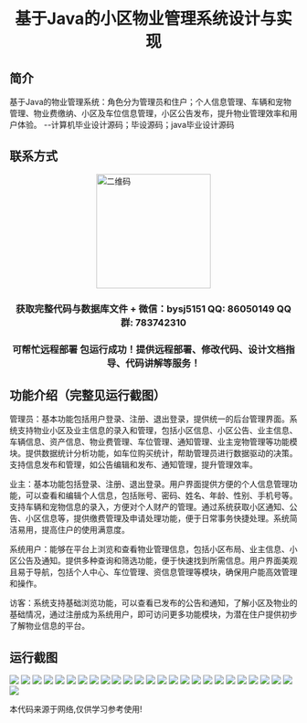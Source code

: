 <p><h1 align="center">基于Java的小区物业管理系统设计与实现</h1></p>

## 简介
基于Java的物业管理系统：角色分为管理员和住户；个人信息管理、车辆和宠物管理、物业费缴纳、小区及车位信息管理，小区公告发布，提升物业管理效率和用户体验。    --计算机毕业设计源码；毕设源码；java毕业设计源码


## 联系方式
<img src="https://bs-1329754181.cos.ap-shanghai.myqcloud.com/wx.jpg" alt="二维码" style="display: block; margin: 0 auto;" width="200px">
<p><h3 align="center">获取完整代码与数据库文件 + 微信：bysj5151 QQ: 86050149 QQ群: 783742310</h3></p>
<p><h3 align="center">可帮忙远程部署 包运行成功！提供远程部署、修改代码、设计文档指导、代码讲解等服务！</h3></p>

## 功能介绍（完整见运行截图）
管理员：基本功能包括用户登录、注册、退出登录，提供统一的后台管理界面。系统支持物业小区及业主信息的录入和管理，包括小区信息、小区公告、业主信息、车辆信息、资产信息、物业费管理、车位管理、通知管理、业主宠物管理等功能模块。提供数据统计分析功能，如车位购买统计，帮助管理员进行数据驱动的决策。支持信息发布和管理，如公告编辑和发布、通知管理，提升管理效率。

业主：基本功能包括登录、注册、退出登录。用户界面提供方便的个人信息管理功能，可以查看和编辑个人信息，包括账号、密码、姓名、年龄、性别、手机号等。支持车辆和宠物信息的录入，方便对个人财产的管理。通过系统获取小区通知、公告、小区信息等，提供缴费管理及申请处理功能，便于日常事务快捷处理。系统简洁易用，提高住户的使用满意度。

系统用户：能够在平台上浏览和查看物业管理信息，包括小区布局、业主信息、小区公告及通知。提供多种查询和筛选功能，便于快速找到所需信息。用户界面美观且易于导航，包括个人中心、车位管理、资信息管理等模块，确保用户能高效管理和操作。

访客：系统支持基础浏览功能，可以查看已发布的公告和通知，了解小区及物业的基础情况，通过注册成为系统用户，即可访问更多功能模块，为潜在住户提供初步了解物业信息的平台。


## 运行截图
![](https://bs-1329754181.cos.ap-shanghai.myqcloud.com/spring/CommunityPropertyManagementSystemDesignAndImplementation/img/001.jpg)
![](https://bs-1329754181.cos.ap-shanghai.myqcloud.com/spring/CommunityPropertyManagementSystemDesignAndImplementation/img/002.jpg)
![](https://bs-1329754181.cos.ap-shanghai.myqcloud.com/spring/CommunityPropertyManagementSystemDesignAndImplementation/img/003.jpg)
![](https://bs-1329754181.cos.ap-shanghai.myqcloud.com/spring/CommunityPropertyManagementSystemDesignAndImplementation/img/004.jpg)
![](https://bs-1329754181.cos.ap-shanghai.myqcloud.com/spring/CommunityPropertyManagementSystemDesignAndImplementation/img/005.jpg)
![](https://bs-1329754181.cos.ap-shanghai.myqcloud.com/spring/CommunityPropertyManagementSystemDesignAndImplementation/img/006.jpg)
![](https://bs-1329754181.cos.ap-shanghai.myqcloud.com/spring/CommunityPropertyManagementSystemDesignAndImplementation/img/007.jpg)
![](https://bs-1329754181.cos.ap-shanghai.myqcloud.com/spring/CommunityPropertyManagementSystemDesignAndImplementation/img/008.jpg)
![](https://bs-1329754181.cos.ap-shanghai.myqcloud.com/spring/CommunityPropertyManagementSystemDesignAndImplementation/img/009.jpg)
![](https://bs-1329754181.cos.ap-shanghai.myqcloud.com/spring/CommunityPropertyManagementSystemDesignAndImplementation/img/010.jpg)
![](https://bs-1329754181.cos.ap-shanghai.myqcloud.com/spring/CommunityPropertyManagementSystemDesignAndImplementation/img/011.jpg)
![](https://bs-1329754181.cos.ap-shanghai.myqcloud.com/spring/CommunityPropertyManagementSystemDesignAndImplementation/img/012.jpg)
![](https://bs-1329754181.cos.ap-shanghai.myqcloud.com/spring/CommunityPropertyManagementSystemDesignAndImplementation/img/013.jpg)
![](https://bs-1329754181.cos.ap-shanghai.myqcloud.com/spring/CommunityPropertyManagementSystemDesignAndImplementation/img/014.jpg)
![](https://bs-1329754181.cos.ap-shanghai.myqcloud.com/spring/CommunityPropertyManagementSystemDesignAndImplementation/img/015.jpg)
![](https://bs-1329754181.cos.ap-shanghai.myqcloud.com/spring/CommunityPropertyManagementSystemDesignAndImplementation/img/016.jpg)
![](https://bs-1329754181.cos.ap-shanghai.myqcloud.com/spring/CommunityPropertyManagementSystemDesignAndImplementation/img/017.jpg)
![](https://bs-1329754181.cos.ap-shanghai.myqcloud.com/spring/CommunityPropertyManagementSystemDesignAndImplementation/img/018.jpg)
![](https://bs-1329754181.cos.ap-shanghai.myqcloud.com/spring/CommunityPropertyManagementSystemDesignAndImplementation/img/019.jpg)
![](https://bs-1329754181.cos.ap-shanghai.myqcloud.com/spring/CommunityPropertyManagementSystemDesignAndImplementation/img/020.jpg)
![](https://bs-1329754181.cos.ap-shanghai.myqcloud.com/spring/CommunityPropertyManagementSystemDesignAndImplementation/img/021.jpg)
![](https://bs-1329754181.cos.ap-shanghai.myqcloud.com/spring/CommunityPropertyManagementSystemDesignAndImplementation/img/022.jpg)
![](https://bs-1329754181.cos.ap-shanghai.myqcloud.com/spring/CommunityPropertyManagementSystemDesignAndImplementation/img/023.jpg)
![](https://bs-1329754181.cos.ap-shanghai.myqcloud.com/spring/CommunityPropertyManagementSystemDesignAndImplementation/img/024.jpg)
![](https://bs-1329754181.cos.ap-shanghai.myqcloud.com/spring/CommunityPropertyManagementSystemDesignAndImplementation/img/025.jpg)
![](https://bs-1329754181.cos.ap-shanghai.myqcloud.com/spring/CommunityPropertyManagementSystemDesignAndImplementation/img/026.jpg)

<p>本代码来源于网络,仅供学习参考使用!</p>
